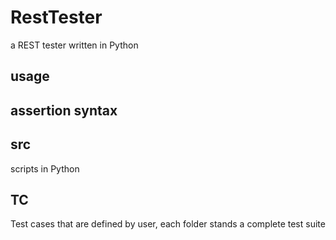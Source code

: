 # RestTester
a REST tester written in Python

## usage


## assertion syntax


## src
scripts in Python

## TC
Test cases that are defined by user, each folder stands a complete test suite
